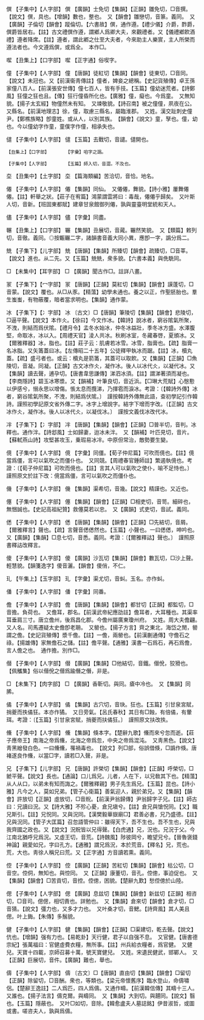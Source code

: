 <!-- { "loadSidebar": true } -->
僎	【子集中】【人字部】	僎	【廣韻】士免切【集韻】【正韻】雛免切，□音撰。【說文】僎，具也。【增韻】數也，整也。　又【韻會】雛戀切，音篆。義同。　又【廣韻】子倫切【韻會】蹤倫切。【六書故】僎，通作遵。【禮少儀】介爵，酢爵，僎爵皆居右。【註】古文禮僎作遵，謂鄕人爲卿大夫，來觀禮者。又【儀禮鄕飮酒禮】遵者降席。【註】遵者，謂此鄕之仕至大夫者，今來助主人樂賔，主人所榮而遵法者也。今文遵爲僎，或爲全。　本作□。

噄	【丑集上】【口字部】	噄	【正字通】俗喫字。

僮	【子集中】【人字部】	僮	【唐韻】徒紅切【集韻】【韻會】徒東切，□音同。【說文】未冠也。又【前漢衞靑傳註】僮者，婢妾之總稱。【史記貨殖傳】卓王孫家僮八百人。【前漢張安世傳】僮七百人，皆有手技。【玉篇】僮幼迷荒者。【詩鄭風】狂僮之狂也且。【傳】狂行僮昏所化也。【廣雅】僮，癡也。今爲童。　又無知貌。【揚子太玄經】物僮然未有知。　又竦敬貌。【詩召南】被之僮僮，夙夜在公。　又縣名。【前漢地理志】徐，僮，取慮三縣名，屬臨淮郡。　又姓。漢交趾刺史僮尹。【鄭樵族略】卽童姓。或从人，以別其族。　【韻會】《說文》童，孥也。僮，幼也。今以僮幼字作童，童僕字作僮，相承失也。

儙	【子集中】【人字部】	儙	【玉篇】去戰切，音譴。儙開也。

	【丑集上】【口字部】		【字彙】啗字之譌。

	【子集中】【人字部】		【玉篇】師入切，音澀。不及也。

圶	【丑集中】【土字部】	圶	【篇海類編】苦洽切，音恰。地名。

僊	【子集中】【人字部】	僊	【集韻】同仙。　又僊僊，舞貌。【詩小雅】屢舞僊僊。【註】軒舉之狀。【莊子在宥篇】鴻蒙謂雲將曰：毒哉，僊僊乎歸矣。　又叶斯人切，音新。【班固東都賦】建章甘泉館御列僊，孰與靈臺明堂統和天人。

儘	【子集中】【人字部】	儘	【字彙】同盡。

冁	【丑集上】【口字部】	囅	【集韻】丑展切，音蕆。囅然笑貌。　又【類篇】敕列切，音徹。義同。◎按辴囅二字，諸韻書音義大同小異，應卽一字，譌分爲二。

兟	【子集下】【儿字部】	兟	【唐韻】【集韻】所臻切【韻會】疏臻切，□音莘。【說文】進也。从二先。又【玉篇】兟兟，衆多貌。【六書本義】與侁駪同。

□	【未集中】【耳字部】	□	【廣韻】聞古作□。註詳八畫。

冡	【子集下】【冖字部】	冡	【唐韻】【正韻】莫紅切【集韻】【韻會】謨蓬切，□音蒙。【說文】覆也。从□从豕。【精薀】幼學未通也。養之以正，作聖胚胎也。羣生蚩蚩，有物蔽覆，暗者當求明也。【集韻】通作蒙。

冰	【子集下】【冫字部】	冰	〔古文〕□【唐韻】筆陵切【集韻】【韻會】悲陵切，□逼平聲。【說文】本作仌。【徐曰】今文作冰。【韓詩】說冰者，窮谷隂氣所聚，不洩，則結而爲伏隂。【禮月令】孟冬水始冰，仲冬冰益壯，季冬冰方盛。水澤腹堅，命取冰，冰以入。【周禮天官】淩人共冰。秋刷冰室，冬藏春啓，夏頒冰。又【爾雅釋器】冰，脂也。【註】莊子云：肌膚若冰雪。冰雪，脂膏也。【疏】脂膏一名冰脂。又矢筩蓋曰冰。【左傳昭二十五年】公徒釋甲執冰而踞。【註】冰，櫝丸蓋。【疏】盛弓者也。或云：櫝丸是箭筩，其蓋可以取飮。又【集韻】【正韻】□魚陵切，音凝。同凝。【正韻】古文冰作仌，凝作冰。後人以冰代仌，以凝代冰。又【集韻】讀去聲，逋孕切。【唐書韋思謙傳】涕泗冰須。【註】謂涕著須而凝也。【李商隱詩】碧玉冰寒漿。又【韻補】叶筆良切，音近浜。【□琳大荒賦】心慇懃以伊感兮，愵永思以增傷。悵太息而攬涕，乃揮雹而淚冰。考證：〔【韓詩外傳】冰者，窮谷隂氣所聚，不洩，則結爲伏隂。〕　謹按韓詩外傳無此語，查初學記引作韓詩。謹照初學記原文省外傳二字。冰字上增說字。結字下增而字改。〔【正韻】古文冰作仌，凝作冰。後人以冰代仌，以凝伐冰。〕　謹按文義伐冰改代冰。 

冸	【子集下】【冫字部】	冸	【唐韻】【集韻】【韻會】【正韻】□普半切，音判。冰釋也。通作泮。【詩邶風】士如歸妻，迨冰未泮。　又【韻補】叶匹見切，音片。【蘇軾燕山詩】攻堅甚攻玉，乗瑕易冰冸。中原但常治，敵勢要生變。

傹	【子集中】【人字部】	傹	【字彙】同僵。【荀子仲尼篇】可吹而傹也。【註】傹當爲僵，言可以氣吹之而僵仆也。　又同競。【周禮春官鍾師註】繁遏執傹也。考證：〔【荀子仲尼篇】可吹而傹也。【註】言其人可以氣吹之使仆，喻不足恃也。〕　謹照原文於註下改：傹當爲僵，言可以氣吹之而僵仆也。 

僟	【子集中】【人字部】	僟	【集韻】渠希切，音幾。【說文】精謹也。又近也。

僿	【子集中】【人字部】	僿	【集韻】【韻會】【正韻】□相吏切，音笥。細碎也，無悃誠也。【史記高祖紀贊】救僿莫若以忠。　又【廣韻】式吏切，音試。義同。

僁	【子集中】【人字部】	僁	【唐韻】【集韻】【韻會】【正韻】□先結切，音屑。【爾雅釋言】聲也。【疏】言聲音僁僁然也。【玉篇】小聲也。一曰僁僁，呻吟也。　又【廣韻】【集韻】□息七切，音悉。義同。考證：〔【爾雅釋詁】聲也。〕　謹照原書釋詁改釋言。 

傻	【子集中】【人字部】	傻	【廣韻】沙瓦切【集韻】【韻會】數瓦切，□沙上聲。輕慧貌。【韻箋逸字】傻音灑。【韻會】傻俏，不仁。

玌	【午集上】【玉字部】	玌	【字彙】渠尤切，音虯。玉名。亦作虯。

僠	【子集中】【人字部】	僠	【字彙】同番。

儋	【子集中】【人字部】	儋	【唐韻】【集韻】【韻會】都甘切【正韻】都監切，□音擔。負荷也。　又儋耳，郡名。【前漢武帝紀應劭註】儋耳者，大耳種也。其渠率耳垂肩三寸。唐立儋州，後爲昌化郡。今儋州屬廣東瓊州府。　又姓。周大夫儋翩。　又人名。司馬遷疑太史儋卽老耼。　又罃也。【揚子方言】齊之東北，海岱之閒，罃謂之儋。【史記貨殖傳】漿千儋。【註】一儋，兩罃也。【前漢蒯通傳】守儋石之祿。【揚雄傳】家無儋石之儲。【註】儋平聲。【通雅】漢書一石爲石，再石爲儋，言人儋之也。　通作擔。別作□。

僣	【子集中】【人字部】	僣	【廣韻】【集韻】□他結切，音鐵。僣侻，狡猾也。【佩觿集】俗以僣侻之僣爲踰僭之僭，非是。

□	【未集下】【肉字部】	□	【廣韻】香靳切。與同。瘡中冷也。　又【集韻】同脪。

僪	【子集中】【人字部】	僪	【集韻】古穴切，音玦。狂也。【玉篇】引甘泉宮賦，捎夔而抶僪狂。本亦作獝。　又日旁氣。【呂氏春秋】其日有□蝕，有倍僪，有暈珥。考證：〔【玉篇】引甘泉宮賦，捎夔而扶僪狂。〕　謹照原文扶改抶。 

儵	【子集中】【人字部】	儵	【集韻】倏本字。【楚辭九歌】儵而來兮忽而逝。【莊子應帝王】南海之帝爲儵，北海之帝爲忽，中央之帝爲混沌。　又靑黑色。【說文】靑黑繒發白色。一曰儵儵，罹禍毒也。　【說文】列□部，俗誤借倏，□譌作倏。唐褚遂良作儵，以當□字，讀若□入聲，非是。

兄	【子集下】【儿字部】	兄	【唐韻】許榮切【集韻】【韻會】【正韻】呼榮切，□虩平聲。【說文】長也。【通論】口儿爲兄。儿者，人在下，以兄敎其下也。【精薀】从人从口，以弟未有知而誨之。【爾雅釋親】男子先生爲兄。【玉篇】昆也。【詩小雅】凡今之人，莫如兄弟。【管子心衛篇】善氣迎人，親於弟兄。又【集韻】【韻會】許放切【正韻】虛放切，□音貺。【前漢尹翁歸傳】尹翁歸字子兄。【註】師古曰：兄讀曰況。又【詩大雅】不殄心憂，倉兄塡兮。【註】倉兄與愴怳同。【又】職兄斯引。【註】兄怳同。又與況同。【漢樊毅華嶽廟□】君善必書，兄乃盛德。【註】兄與況同。【管子大匡篇】召忽語管仲曰：雖得天下，吾不生也。吾不生也，兄與我齊國之政也。又【說文】況貺皆以兄得聲。【白虎通】兄，況也。兄況于父。今江南北猶呼兄爲況。又虛王切，音荒。【詩魏風】陟彼岡兮，瞻望兄兮。【晉魯褒錢神論】親愛如兄，字曰孔方。【通雅】謂兄爲況，本於荒音。【釋名】兄，荒也。荒，大也。靑徐人稱兄曰荒。又【正字通】方音讀若熏。義同。

倥	【子集中】【人字部】	倥	【廣韻】【正韻】苦紅切【集韻】【韻會】枯公切，□音空。倥侗，無知也。與悾同。　又【正韻】康董切，音孔。倥傯，事迫促也。　又【集韻】【韻會】□苦貢切，音控。倥傯，困貌。【楚辭九歎】愁倥傯於山陸。

偲	【子集中】【人字部】	偲	【廣韻】息兹切【集韻】【韻會】新兹切【正韻】相咨切，□音司。偲偲，相切責也。詳勉也。　又【集韻】倉來切【韻會】倉才切，□音猜。【說文】彊力也，又多才力也。　又叶桑才切，音鰓。【詩齊風】其人美且偲。叶上鋂。【朱傳】多鬚貌。

健	【子集中】【人字部】	健	【集韻】【韻會】【正韻】□渠建切，乾去聲。【說文】伉也。【增韻】强有力也。【易乾卦】天行健，君子以自强不息。　又官健。【唐書德宗紀】張萬福曰：官健虛費衣糧，無所事。【註】州兵給衣糧者，爲官健。　又健兒。天寶十四載，京師召募十萬，號天寶健兒。　又姓。宋遺民健武，邯鄲人。　又【正韻】巨展切，音件。【廣韻】難也，舉也。

儔	【子集中】【人字部】	儔	〔古文〕□【唐韻】直由切【集韻】【韻會】□留切【正韻】除留切，□音酬。衆也，等類也。【梁元帝懷舊序】臨水登山，命儔嘯侶。【楚辭王逸註】二人爲匹，四人爲儔。又通作疇。【前漢韓信傳】其疇十三人。　又誰也。【揚子法言】儔克爾。與疇同。　又【集韻】大到切。與翿同。【說文】翳也。【玉篇】隱蔽也。　又叶□如切，音除。【韓愈盧夫人墓誌銘】伊昔淑哲，或圖或書。嗟咨夫人，孰與爲儔。

